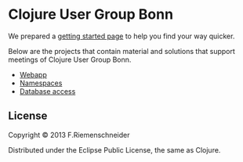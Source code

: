 # Clojure User Group Bonn

We prepared a [getting started page](getting-started.md) to help you find your way quicker.

Below are the projects that contain material and solutions that support meetings of
Clojure User Group Bonn.

* [Webapp](webapp)
* [Namespaces](namespaces)
* [Database access](rdbms)

## License

Copyright © 2013 F.Riemenschneider

Distributed under the Eclipse Public License, the same as Clojure.
